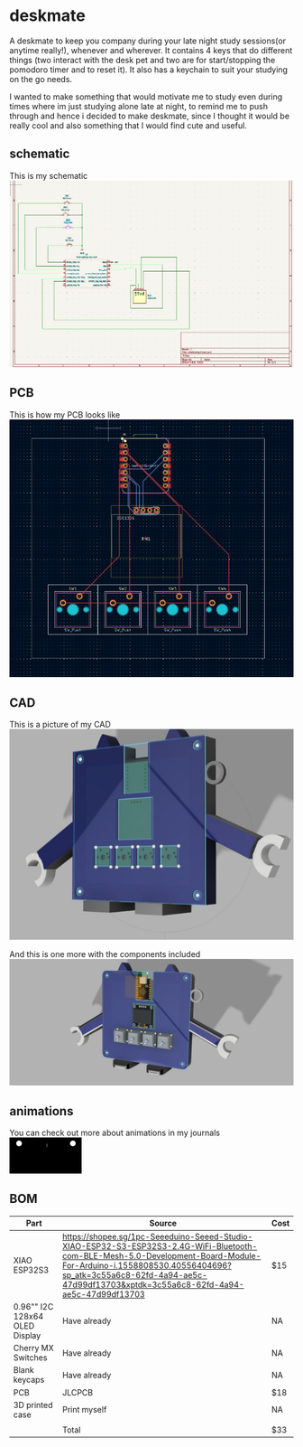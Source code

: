 # deskmate
A deskmate to keep you company during your late night study sessions(or anytime really!), whenever and wherever. It contains 4 keys that do different things (two interact with the desk pet and two are for start/stopping the pomodoro timer and to reset it). It also has a keychain to suit your studying on the go needs. 

I wanted to make something that would motivate me to study even during times where im just studying alone late at night, to remind me to push through and hence i decided to make deskmate, since I thought it would be really cool and also something that I would find cute and useful. 

## schematic 
This is my schematic 
![schematic](https://github.com/Valder077/deskmate/blob/main/img/schematic.jpg?raw=true)

## PCB
This is how my PCB looks like 
![pcbdesk](https://github.com/Valder077/deskmate/blob/main/img/pcbdesk.jpg?raw=true)

## CAD
This is a picture of my CAD
![full](https://github.com/Valder077/deskmate/blob/main/img/full.jpg?raw=true)


And this is one more with the components included 
![deskcomponent](https://github.com/Valder077/deskmate/blob/main/img/deskcomponent.png?raw=true)

## animations 
You can check out more about animations in my journals 
![animation1](https://github.com/Valder077/deskmate/blob/main/img/animation1.gif?raw=true)


## BOM
 
 | Part                           | Source                                                                                                                                                                                                                                                       | Cost |
|--------------------------------|--------------------------------------------------------------------------------------------------------------------------------------------------------------------------------------------------------------------------------------------------------------|------|
| XIAO ESP32S3                   | https://shopee.sg/1pc-Seeeduino-Seeed-Studio-XIAO-ESP32-S3-ESP32S3-2.4G-WiFi-Bluetooth-com-BLE-Mesh-5.0-Development-Board-Module-For-Arduino-i.1558808530.40556404696?sp_atk=3c55a6c8-62fd-4a94-ae5c-47d99df13703&xptdk=3c55a6c8-62fd-4a94-ae5c-47d99df13703 | $15  |
| 0.96"" I2C 128x64 OLED Display | Have already                                                                                                                                                                                                                                                 | NA   |
| Cherry MX Switches             | Have already                                                                                                                                                                                                                                                 | NA   |
| Blank keycaps                  | Have already                                                                                                                                                                                                                                                 | NA   |
| PCB                            | JLCPCB                                                                                                                                                                                                                                                       | $18  |
| 3D printed case                | Print myself                                                                                                                                                                                                                                                 | NA   |
|                                |                                                                                                                                                                                                                                                              |      |
|                                | Total                                                                                                                                                                                                                                                        | $33  |

